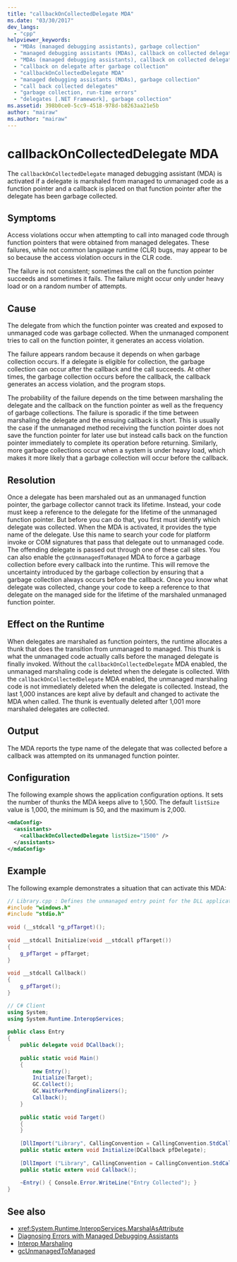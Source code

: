 ```yaml
---
title: "callbackOnCollectedDelegate MDA"
ms.date: "03/30/2017"
dev_langs: 
  - "cpp"
helpviewer_keywords: 
  - "MDAs (managed debugging assistants), garbage collection"
  - "managed debugging assistants (MDAs), callback on collected delegates"
  - "MDAs (managed debugging assistants), callback on collected delegates"
  - "callback on delegate after garbage collection"
  - "callbackOnCollectedDelegate MDA"
  - "managed debugging assistants (MDAs), garbage collection"
  - "call back collected delegates"
  - "garbage collection, run-time errors"
  - "delegates [.NET Framework], garbage collection"
ms.assetid: 398b0ce0-5cc9-4518-978d-b8263aa21e5b
author: "mairaw"
ms.author: "mairaw"
---
```

# callbackOnCollectedDelegate MDA
The `callbackOnCollectedDelegate` managed debugging assistant (MDA) is activated if a delegate is marshaled from managed to unmanaged code as a function pointer and a callback is placed on that function pointer after the delegate has been garbage collected.  
  
## Symptoms  
 Access violations occur when attempting to call into managed code through function pointers that were obtained from managed delegates. These failures, while not common language runtime (CLR) bugs, may appear to be so because the access violation occurs in the CLR code.  
  
 The failure is not consistent; sometimes the call on the function pointer succeeds and sometimes it fails. The failure might occur only under heavy load or on a random number of attempts.  
  
## Cause  
 The delegate from which the function pointer was created and exposed to unmanaged code was garbage collected. When the unmanaged component tries to call on the function pointer, it generates an access violation.  
  
 The failure appears random because it depends on when garbage collection occurs. If a delegate is eligible for collection, the garbage collection can occur after the callback and the call succeeds. At other times, the garbage collection occurs before the callback, the callback generates an access violation, and the program stops.  
  
 The probability of the failure depends on the time between marshaling the delegate and the callback on the function pointer as well as the frequency of garbage collections. The failure is sporadic if the time between marshaling the delegate and the ensuing callback is short. This is usually the case if the unmanaged method receiving the function pointer does not save the function pointer for later use but instead calls back on the function pointer immediately to complete its operation before returning. Similarly, more garbage collections occur when a system is under heavy load, which makes it more likely that a garbage collection will occur before the callback.  
  
## Resolution  
 Once a delegate has been marshaled out as an unmanaged function pointer, the garbage collector cannot track its lifetime. Instead, your code must keep a reference to the delegate for the lifetime of the unmanaged function pointer. But before you can do that, you first must identify which delegate was collected. When the MDA is activated, it provides the type name of the delegate. Use this name to search your code for platform invoke or COM signatures that pass that delegate out to unmanaged code. The offending delegate is passed out through one of these call sites. You can also enable the `gcUnmanagedToManaged` MDA to force a garbage collection before every callback into the runtime. This will remove the uncertainty introduced by the garbage collection by ensuring that a garbage collection always occurs before the callback. Once you know what delegate was collected, change your code to keep a reference to that delegate on the managed side for the lifetime of the marshaled unmanaged function pointer.  
  
## Effect on the Runtime  
 When delegates are marshaled as function pointers, the runtime allocates a thunk that does the transition from unmanaged to managed. This thunk is what the unmanaged code actually calls before the managed delegate is finally invoked. Without the `callbackOnCollectedDelegate` MDA enabled, the unmanaged marshaling code is deleted when the delegate is collected. With the `callbackOnCollectedDelegate` MDA enabled, the unmanaged marshaling code is not immediately deleted when the delegate is collected. Instead, the last 1,000 instances are kept alive by default and changed to activate the MDA when called. The thunk is eventually deleted after 1,001 more marshaled delegates are collected.  
  
## Output  
 The MDA reports the type name of the delegate that was collected before a callback was attempted on its unmanaged function pointer.  
  
## Configuration  
 The following example shows the application configuration options. It sets the number of thunks the MDA keeps alive to 1,500. The default `listSize` value is 1,000, the minimum is 50, and the maximum is 2,000.  
  
```xml  
<mdaConfig>  
  <assistants>  
    <callbackOnCollectedDelegate listSize="1500" />  
  </assistants>  
</mdaConfig>  
```  
  
## Example  
 The following example demonstrates a situation that can activate this MDA:  
  
```cpp
// Library.cpp : Defines the unmanaged entry point for the DLL application.  
#include "windows.h"  
#include "stdio.h"  
  
void (__stdcall *g_pfTarget)();  
  
void __stdcall Initialize(void __stdcall pfTarget())  
{  
    g_pfTarget = pfTarget;  
}  
  
void __stdcall Callback()  
{  
    g_pfTarget();  
}
```

```csharp
// C# Client  
using System;  
using System.Runtime.InteropServices;  
  
public class Entry  
{  
    public delegate void DCallback();  
  
    public static void Main()  
    {  
        new Entry();  
        Initialize(Target);  
        GC.Collect();  
        GC.WaitForPendingFinalizers();  
        Callback();  
    }  
  
    public static void Target()  
    {          
    }  
  
    [DllImport("Library", CallingConvention = CallingConvention.StdCall)]  
    public static extern void Initialize(DCallback pfDelegate);  
  
    [DllImport ("Library", CallingConvention = CallingConvention.StdCall)]  
    public static extern void Callback();  
  
    ~Entry() { Console.Error.WriteLine("Entry Collected"); }  
}  
```  
  
## See also
- <xref:System.Runtime.InteropServices.MarshalAsAttribute>
- [Diagnosing Errors with Managed Debugging Assistants](../../../docs/framework/debug-trace-profile/diagnosing-errors-with-managed-debugging-assistants.md)
- [Interop Marshaling](../../../docs/framework/interop/interop-marshaling.md)
- [gcUnmanagedToManaged](../../../docs/framework/debug-trace-profile/gcunmanagedtomanaged-mda.md)
